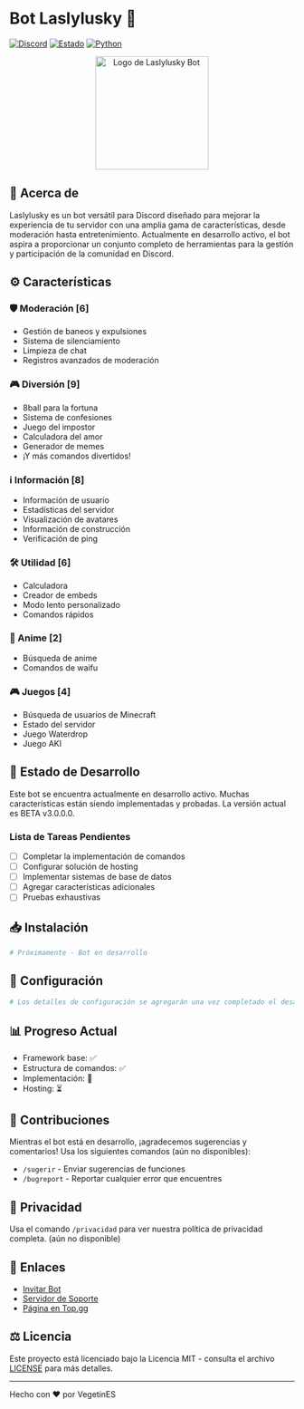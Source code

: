 # Bot Laslylusky 🐺
[![Discord](https://img.shields.io/discord/TU_ID_SERVIDOR?color=7289da&logo=discord&logoColor=white)](https://discord.gg/8uuPxpjC4N)
[![Estado](https://img.shields.io/badge/estado-en%20desarrollo-yellow)](https://github.com/VegetinES/Laslylusky-Bot)
[![Python](https://img.shields.io/badge/python-3.8+-blue.svg)](https://www.python.org/downloads/)

<div align="center">
  <img src="https://cdn.discordapp.com/avatars/784774864766500864/2cef87cccba0f00826a16740ac049231?size=1024" width="200" height="200" alt="Logo de Laslylusky Bot">
</div>

## 🌟 Acerca de
Laslylusky es un bot versátil para Discord diseñado para mejorar la experiencia de tu servidor con una amplia gama de características, desde moderación hasta entretenimiento. Actualmente en desarrollo activo, el bot aspira a proporcionar un conjunto completo de herramientas para la gestión y participación de la comunidad en Discord.

## ⚙️ Características

### 🛡️ Moderación [6]
- Gestión de baneos y expulsiones
- Sistema de silenciamiento
- Limpieza de chat
- Registros avanzados de moderación

### 🎮 Diversión [9]
- 8ball para la fortuna
- Sistema de confesiones
- Juego del impostor
- Calculadora del amor
- Generador de memes
- ¡Y más comandos divertidos!

### ℹ️ Información [8]
- Información de usuario
- Estadísticas del servidor
- Visualización de avatares
- Información de construcción
- Verificación de ping

### 🛠️ Utilidad [6]
- Calculadora
- Creador de embeds
- Modo lento personalizado
- Comandos rápidos

### 🎌 Anime [2]
- Búsqueda de anime
- Comandos de waifu

### 🎮 Juegos [4]
- Búsqueda de usuarios de Minecraft
- Estado del servidor
- Juego Waterdrop
- Juego AKI

## 🚧 Estado de Desarrollo
Este bot se encuentra actualmente en desarrollo activo. Muchas características están siendo implementadas y probadas. La versión actual es BETA v3.0.0.0.

### Lista de Tareas Pendientes
- [ ] Completar la implementación de comandos
- [ ] Configurar solución de hosting
- [ ] Implementar sistemas de base de datos
- [ ] Agregar características adicionales
- [ ] Pruebas exhaustivas

## 📥 Instalación
```bash
# Próximamente - Bot en desarrollo
```

## 🔧 Configuración
```python
# Los detalles de configuración se agregarán una vez completado el desarrollo
```

## 📊 Progreso Actual
- Framework base: ✅
- Estructura de comandos: ✅
- Implementación: 🚧
- Hosting: ⏳

## 🤝 Contribuciones
Mientras el bot está en desarrollo, ¡agradecemos sugerencias y comentarios! Usa los siguientes comandos (aún no disponibles):
- `/sugerir` - Enviar sugerencias de funciones
- `/bugreport` - Reportar cualquier error que encuentres

## 📜 Privacidad
Usa el comando `/privacidad` para ver nuestra política de privacidad completa. (aún no disponible)

## 🔗 Enlaces
- [Invitar Bot](https://discord.com/oauth2/authorize?client_id=784774864766500864&scope=bot%20applications.commands&permissions=8589803519)
- [Servidor de Soporte](https://discord.gg/8uuPxpjC4N)
- [Página en Top.gg](https://top.gg/bot/784774864766500864)

## ⚖️ Licencia
Este proyecto está licenciado bajo la Licencia MIT - consulta el archivo [LICENSE](LICENSE) para más detalles.

---
Hecho con ❤️ por VegetinES